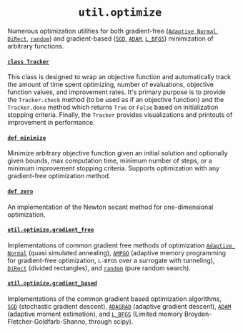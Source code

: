 <h1 align="center"><code>util.optimize</code></h1>

Numerous optimization utilities for both gradient-free ([`Adaptive Normal`](adaptive_normal.py#L3), [`DiRect`](direct.py#L77), [`random`](pure_random.py#L3)) and gradient-based ([`SGD`](gradient_based.py#L18), [`ADAM`](gradient_based.py#L63), [`L_BFGS`](gradient_based.py#L7)) minimization of arbitrary functions.

#### [`class Tracker`](__init__.py#L23)

This class is designed to wrap an objective function and automatically track the amount of time spent optimizing, number of evaluations, objective function values, and improvement rates. It's primary purpose is to provide the `Tracker.check` method (to be used as if an objective function) and the `Tracker.done` method which returns `True` or `False` based on initialization stopping criteria. Finally, the `Tracker` provides visualizations and printouts of improvement in performance.

#### [`def minimize`](__init__.py#L121)</h4>

Minimize arbitrary objective function given an initial solution and optionally given bounds, max computation time, minimum number of steps, or a minimum improvement stopping criteria. Supports optimization with any gradient-free optimization method.

#### [`def zero`](newton.py#L1)

An implementation of the Newton secant method for one-dimensional optimization.

#### [`util.optimize.gradient_free`](gradient_free.py)

Implementations of common gradient free methods of optimization [`Adaptive Normal`](adaptive_normal.py#L3) (quasi simulated annealing), [`AMPGO`](ampgo.py#L4) (adaptive memory programming for gradient-free optimization, `L-BFGS` over a surrogate with tunneling), [`DiRect`](direct.py#L77) (divided rectangles), and [`random`](pure_random.py#L3) (pure random search).

#### [`util.optimize.gradient_based`](gradient_based.py)

Implementations of the common gradient based optimization algorithms, [`SGD`](gradient_based.py#L18) (stochastic gradient descent), [`ADAGRAD`](gradient_based.py#L39) (adaptive gradient descent), [`ADAM`](gradient_based.py#L63) (adaptive moment estimation), and [`L_BFGS`](gradient_based.py#L7) (Limited memory Broyden-Fletcher-Goldfarb-Shanno, through scipy).
